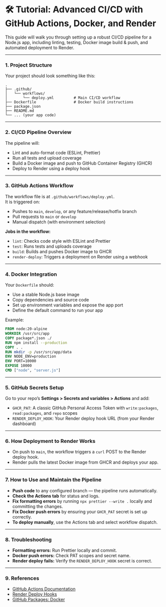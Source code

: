# 🛠️ Tutorial: Advanced CI/CD with GitHub Actions, Docker, and Render

This guide will walk you through setting up a robust CI/CD pipeline for a Node.js app, including linting, testing, Docker image build & push, and automated deployment to Render.

---

### 1. Project Structure

Your project should look something like this:
```
.
├── .github/
│   └── workflows/
│       └── deploy.yml         # Main CI/CD workflow
├── Dockerfile                 # Docker build instructions
├── package.json
├── README.md
└── ... (your app code)
```

---

### 2. CI/CD Pipeline Overview

The pipeline will:
- Lint and auto-format code (ESLint, Prettier)
- Run all tests and upload coverage
- Build a Docker image and push to GitHub Container Registry (GHCR)
- Deploy to Render using a deploy hook

---

### 3. GitHub Actions Workflow

The workflow file is at `.github/workflows/deploy.yml`.  
It is triggered on:
- Pushes to `main`, `develop`, or any feature/release/hotfix branch
- Pull requests to `main` or `develop`
- Manual dispatch (with environment selection)

**Jobs in the workflow:**
- `lint`: Checks code style with ESLint and Prettier
- `test`: Runs tests and uploads coverage
- `build`: Builds and pushes Docker image to GHCR
- `render-deploy`: Triggers a deployment on Render using a webhook

---

### 4. Docker Integration

Your `Dockerfile` should:
- Use a stable Node.js base image
- Copy dependencies and source code
- Set up environment variables and expose the app port
- Define the default command to run your app

Example:
```dockerfile
FROM node:20-alpine
WORKDIR /usr/src/app
COPY package*.json ./
RUN npm install --production
COPY . .
RUN mkdir -p /usr/src/app/data
ENV NODE_ENV=production
ENV PORT=10000
EXPOSE 10000
CMD ["node", "server.js"]
```

---

### 5. GitHub Secrets Setup

Go to your repo’s **Settings > Secrets and variables > Actions** and add:
- `GHCR_PAT`: A classic GitHub Personal Access Token with `write:packages`, `read:packages`, and `repo` scopes
- `RENDER_DEPLOY_HOOK`: Your Render deploy hook URL (from your Render dashboard)

---

### 6. How Deployment to Render Works

- On push to `main`, the workflow triggers a `curl` POST to the Render deploy hook.
- Render pulls the latest Docker image from GHCR and deploys your app.

---

### 7. How to Use and Maintain the Pipeline

- **Push code** to any configured branch — the pipeline runs automatically.
- **Check the Actions tab** for status and logs.
- **Fix formatting errors** by running `npx prettier --write .` locally and committing the changes.
- **Fix Docker push errors** by ensuring your `GHCR_PAT` secret is set up correctly.
- **To deploy manually**, use the Actions tab and select workflow dispatch.

---

### 8. Troubleshooting

- **Formatting errors:** Run Prettier locally and commit.
- **Docker push errors:** Check PAT scopes and secret name.
- **Render deploy fails:** Verify the `RENDER_DEPLOY_HOOK` secret is correct.

---

### 9. References

- [GitHub Actions Documentation](https://docs.github.com/en/actions)
- [Render Deploy Hooks](https://render.com/docs/deploy-hooks)
- [GitHub Packages: Docker](https://docs.github.com/en/packages/working-with-a-github-packages-registry/working-with-the-container-registry)

